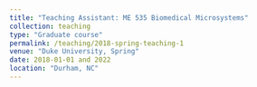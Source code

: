 ```yaml
---
title: "Teaching Assistant: ME 535 Biomedical Microsystems"
collection: teaching
type: "Graduate course"
permalink: /teaching/2018-spring-teaching-1
venue: "Duke University, Spring"
date: 2018-01-01 and 2022
location: "Durham, NC"
---
```

